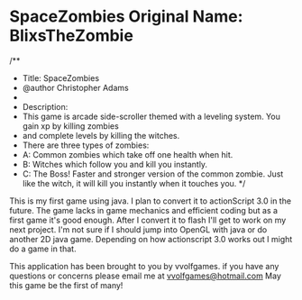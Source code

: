 SpaceZombies
Original Name: BlixsTheZombie
==============

/**
 * Title: SpaceZombies
 * @author Christopher Adams
 * 
 * Description:
 * This game is arcade side-scroller themed with a leveling system. You gain xp by killing zombies
 * and complete levels by killing the witches.
 * There are three types of zombies:
 * A: Common zombies which take off one health when hit.
 * B: Witches which follow you and kill you instantly.
 * C: The Boss! Faster and stronger version of the common zombie. Just like the
   witch, it will kill you instantly when it touches you.
 */
 
 This is my first game using java. I plan to convert it to actionScript 3.0 in the future. The game lacks in game mechanics
 and efficient coding but as a first game it's good enough. After I convert it to flash I'll get to work on my next
 project. I'm not sure if I should jump into OpenGL with java or do another 2D java game. Depending on how actionscript 3.0
 works out I might do a game in that.
 
 This application has been brought to you by vvolfgames.
 if you have any questions or concerns please email me at vvolfgames@hotmail.com
 May this game be the first of many!
